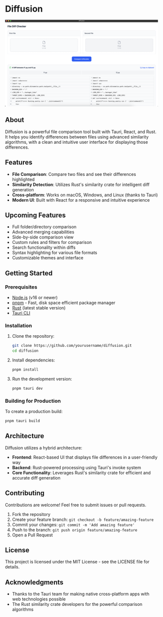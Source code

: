 # Diffusion

![Diffusion Application Screenshot](src/assets/diffusion1.png)

## About

Diffusion is a powerful file comparison tool built with Tauri, React, and Rust. It helps you identify differences between files using advanced similarity algorithms, with a clean and intuitive user interface for displaying those differences.

## Features

- **File Comparison**: Compare two files and see their differences highlighted
- **Similarity Detection**: Utilizes Rust's similarity crate for intelligent diff generation
- **Cross-platform**: Works on macOS, Windows, and Linux (thanks to Tauri)
- **Modern UI**: Built with React for a responsive and intuitive experience

## Upcoming Features

- Full folder/directory comparison
- Advanced merging capabilities
- Side-by-side comparison view
- Custom rules and filters for comparison
- Search functionality within diffs
- Syntax highlighting for various file formats
- Customizable themes and interface

## Getting Started

### Prerequisites

- [Node.js](https://nodejs.org/) (v16 or newer)
- [pnpm](https://pnpm.io/) - Fast, disk space efficient package manager
- [Rust](https://www.rust-lang.org/) (latest stable version)
- [Tauri CLI](https://tauri.app/v1/guides/getting-started/prerequisites/)

### Installation

1. Clone the repository:
   ```bash
   git clone https://github.com/yourusername/diffusion.git
   cd diffusion
   ```

2. Install dependencies:
   ```bash
   pnpm install
   ```

3. Run the development version:
   ```bash
   pnpm tauri dev
   ```

### Building for Production

To create a production build:

```bash
pnpm tauri build
```

## Architecture

Diffusion utilizes a hybrid architecture:

- **Frontend**: React-based UI that displays file differences in a user-friendly way
- **Backend**: Rust-powered processing using Tauri's invoke system
- **Core Functionality**: Leverages Rust's similarity crate for efficient and accurate diff generation

## Contributing

Contributions are welcome! Feel free to submit issues or pull requests.

1. Fork the repository
2. Create your feature branch: `git checkout -b feature/amazing-feature`
3. Commit your changes: `git commit -m 'Add amazing feature'`
4. Push to the branch: `git push origin feature/amazing-feature`
5. Open a Pull Request

## License

This project is licensed under the MIT License - see the LICENSE file for details.

## Acknowledgments

- Thanks to the Tauri team for making native cross-platform apps with web technologies possible
- The Rust similarity crate developers for the powerful comparison algorithms